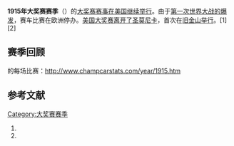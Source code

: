 **1915年大奖赛赛季**（）的[大奖赛赛事在](https://zh.wikipedia.org/wiki/格蘭披治大賽 "wikilink")[美国继续举行](../Page/美国.md "wikilink")。由于[第一次世界大战的爆发](../Page/第一次世界大战.md "wikilink")，赛车比赛在欧洲停办。[美国大奖赛离开了](../Page/美国大奖赛.md "wikilink")[圣莫尼卡](../Page/圣莫尼卡.md "wikilink")，首次在[旧金山举行](../Page/旧金山.md "wikilink")。\[1\]\[2\]

## 赛季回顾

的每场比赛：http://www.champcarstats.com/year/1915.htm

## 参考文献

[Category:大奖赛赛季](https://zh.wikipedia.org/wiki/Category:大奖赛赛季 "wikilink")

1.
2.